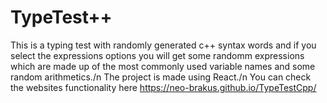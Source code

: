 # TypeTest++

This is a typing test with randomly generated c++ syntax words and if you select the expressions options you will get some randomm expressions which are made up of the most commonly used variable names and some random arithmetics./n
The project is made using React./n
You can check the websites functionality here https://neo-brakus.github.io/TypeTestCpp/
